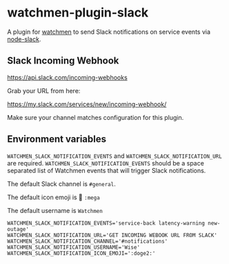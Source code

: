 # watchmen-plugin-slack

A plugin for [watchmen](https://github.com/iloire/watchmen) to send Slack
notifications on service events via
[node-slack](https://www.npmjs.com/package/node-slack).

## Slack Incoming Webhook

https://api.slack.com/incoming-webhooks

Grab your URL from here:

https://my.slack.com/services/new/incoming-webhook/

Make sure your channel matches configuration for this plugin.

## Environment variables

`WATCHMEN_SLACK_NOTIFICATION_EVENTS` and `WATCHMEN_SLACK_NOTIFICATION_URL` are
required. `WATCHMEN_SLACK_NOTIFICATION_EVENTS` should be a space separated list
of Watchmen events that will trigger Slack notifications.

The default Slack channel is `#general`.

The default icon emoji is 📣 `:mega`

The default username is `Watchmen`

```
WATCHMEN_SLACK_NOTIFICATION_EVENTS='service-back latency-warning new-outage'
WATCHMEN_SLACK_NOTIFICATION_URL='GET INCOMING WEBOOK URL FROM SLACK'
WATCHMEN_SLACK_NOTIFICATION_CHANNEL='#notifications'
WATCHMEN_SLACK_NOTIFICATION_USERNAME='Wise'
WATCHMEN_SLACK_NOTIFICATION_ICON_EMOJI=':doge2:'
```
